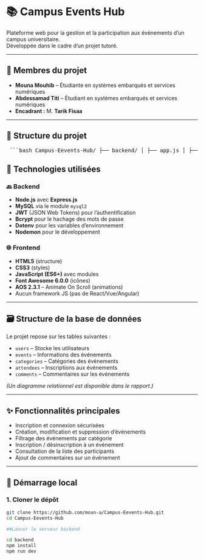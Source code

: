 # 📚 Campus Events Hub

Plateforme web pour la gestion et la participation aux événements d’un campus universitaire.  
Développée dans le cadre d’un projet tutoré.

---

## 👥 Membres du projet

- **Mouna Mouhib** – Étudiante en systèmes embarqués et services numériques  
- **Abdessamad Titi** – Étudiant en systèmes embarqués et services numériques  
- **Encadrant :** M. **Tarik Fisaa**

---

## 🔧 Structure du projet

<pre lang="markdown"> ```bash Campus-Eevents-Hub/ ├── backend/ │ ├── app.js │ ├── routes/ │ ├── controllers/ │ ├── models/ │ └── config/ ├── frontend/ │ ├── index.html │ ├── pages/ │ ├── css/ │ └── js/ ├── database/ │ └── schema.sql └── README.md ``` </pre>


## 🧰 Technologies utilisées

### 🔙 Backend

- **Node.js** avec **Express.js**
- **MySQL** via le module `mysql2`
- **JWT** (JSON Web Tokens) pour l’authentification
- **Bcrypt** pour le hachage des mots de passe
- **Dotenv** pour les variables d’environnement
- **Nodemon** pour le développement

### 🌐 Frontend

- **HTML5** (structure)
- **CSS3** (styles)
- **JavaScript (ES6+)** avec modules
- **Font Awesome 6.0.0** (icônes)
- **AOS 2.3.1** – Animate On Scroll (animations)
- Aucun framework JS (pas de React/Vue/Angular)

---

## 🗃️ Structure de la base de données

Le projet repose sur les tables suivantes :

- `users` – Stocke les utilisateurs
- `events` – Informations des événements
- `categories` – Catégories des événements
- `attendees` – Inscriptions aux événements
- `comments` – Commentaires sur les événements

*(Un diagramme relationnel est disponible dans le rapport.)*

---

## ✨ Fonctionnalités principales

- Inscription et connexion sécurisées
- Création, modification et suppression d’événements
- Filtrage des événements par catégorie
- Inscription / désinscription à un événement
- Consultation de la liste des participants
- Ajout de commentaires sur un événement

---

## 🚀 Démarrage local

### 1. Cloner le dépôt

```bash
git clone https://github.com/moun-a/Campus-Eevents-Hub.git
cd Campus-Eevents-Hub

##Lancer le serveur backend

cd backend
npm install
npm run dev
